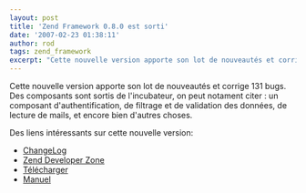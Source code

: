 ```yaml
---
layout: post
title: 'Zend Framework 0.8.0 est sorti'
date: '2007-02-23 01:38:11'
author: rod
tags: zend_framework
excerpt: "Cette nouvelle version apporte son lot de nouveautés et corrige 131 bugs. Des composants sont sortis de l'incubateur, on peut notament citer : un composant d'authentification, de filtrage et de validation des données, de lecture de mails, et encore bien d'autres choses.     \nDes liens intéressants sur cette nouvelle version:   *      …"
---
```


Cette nouvelle version apporte son lot de nouveautés et corrige 131 bugs. Des composants sont sortis de l'incubateur, on peut notament citer : un composant d'authentification, de filtrage et de validation des données, de lecture de mails, et encore bien d'autres choses.

Des liens intéressants sur cette nouvelle version:

 * [ChangeLog](http://framework.zend.com/changelog)
 * [Zend Developer Zone](http://devzone.zend.com/node/view/id/1719)
 * [Télécharger](http://framework.zend.com/download/stable)
 * [Manuel](http://framework.zend.com/manual)

